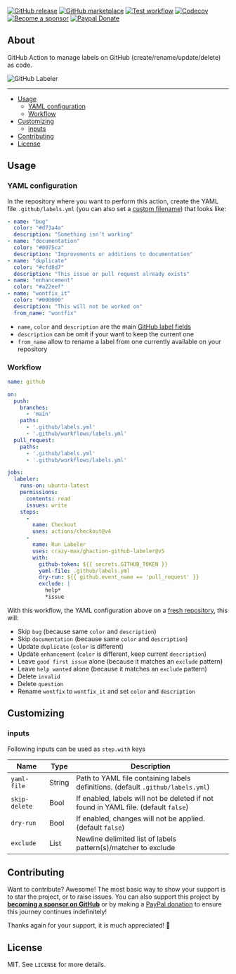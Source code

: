 [![GitHub release](https://img.shields.io/github/release/crazy-max/ghaction-github-labeler.svg?style=flat-square)](https://github.com/crazy-max/ghaction-github-labeler/releases/latest)
[![GitHub marketplace](https://img.shields.io/badge/marketplace-github--labeler-blue?logo=github&style=flat-square)](https://github.com/marketplace/actions/github-labeler)
[![Test workflow](https://img.shields.io/github/actions/workflow/status/crazy-max/ghaction-github-labeler/test.yml?branch=master&label=test&logo=github&style=flat-square)](https://github.com/crazy-max/ghaction-github-labeler/actions?workflow=test)
[![Codecov](https://img.shields.io/codecov/c/github/crazy-max/ghaction-github-labeler?logo=codecov&style=flat-square)](https://codecov.io/gh/crazy-max/ghaction-github-labeler)
[![Become a sponsor](https://img.shields.io/badge/sponsor-crazy--max-181717.svg?logo=github&style=flat-square)](https://github.com/sponsors/crazy-max)
[![Paypal Donate](https://img.shields.io/badge/donate-paypal-00457c.svg?logo=paypal&style=flat-square)](https://www.paypal.me/crazyws)

## About

GitHub Action to manage labels on GitHub (create/rename/update/delete) as code.

![GitHub Labeler](.github/ghaction-github-labeler.png)

___

* [Usage](#usage)
  * [YAML configuration](#yaml-configuration)
  * [Workflow](#workflow)
* [Customizing](#customizing)
  * [inputs](#inputs)
* [Contributing](#contributing)
* [License](#license)

## Usage

### YAML configuration

In the repository where you want to perform this action, create the YAML file
`.github/labels.yml` (you can also set a [custom filename](#customizing)) that
looks like:

```yaml
- name: "bug"
  color: "#d73a4a"
  description: "Something isn't working"
- name: "documentation"
  color: "#0075ca"
  description: "Improvements or additions to documentation"
- name: "duplicate"
  color: "#cfd8d7"
  description: "This issue or pull request already exists"
- name: "enhancement"
  color: "#a22eef"
- name: "wontfix_it"
  color: "#000000"
  description: "This will not be worked on"
  from_name: "wontfix"
```

* `name`, `color` and `description` are the main [GitHub label fields](https://developer.github.com/v3/issues/labels/#parameters)
* `description` can be omit if your want to keep the current one
* `from_name` allow to rename a label from one currently available on your repository

### Workflow

```yaml
name: github

on:
  push:
    branches:
      - 'main'
    paths:
      - '.github/labels.yml'
      - '.github/workflows/labels.yml'
  pull_request:
    paths:
      - '.github/labels.yml'
      - '.github/workflows/labels.yml'

jobs:
  labeler:
    runs-on: ubuntu-latest
    permissions:
      contents: read
      issues: write
    steps:
      -
        name: Checkout
        uses: actions/checkout@v4
      -
        name: Run Labeler
        uses: crazy-max/ghaction-github-labeler@v5
        with:
          github-token: ${{ secrets.GITHUB_TOKEN }}
          yaml-file: .github/labels.yml
          dry-run: ${{ github.event_name == 'pull_request' }}
          exclude: |
            help*
            *issue
```

With this workflow, the YAML configuration above on a [fresh repository](samples/original.yml),
this will:

* Skip `bug` (because same `color` and `description`)
* Skip `documentation` (because same `color` and `description`)
* Update `duplicate` (`color` is different)
* Update `enhancement` (`color` is different, keep current `description`)
* Leave `good first issue` alone (because it matches an `exclude` pattern)
* Leave `help wanted` alone (because it matches an `exclude` pattern)
* Delete `invalid`
* Delete `question`
* Rename `wontfix` to `wontfix_it` and set `color` and `description`

## Customizing

### inputs

Following inputs can be used as `step.with` keys

| Name           | Type   | Description                                                                         |
|----------------|--------|-------------------------------------------------------------------------------------|
| `yaml-file`    | String | Path to YAML file containing labels definitions. (default `.github/labels.yml`)     |
| `skip-delete`  | Bool   | If enabled, labels will not be deleted if not found in YAML file. (default `false`) |
| `dry-run`      | Bool   | If enabled, changes will not be applied. (default `false`)                          |
| `exclude`      | List   | Newline delimited list of labels pattern(s)/matcher to exclude                      |

## Contributing

Want to contribute? Awesome! The most basic way to show your support is to star
the project, or to raise issues. You can also support this project by [**becoming a sponsor on GitHub**](https://github.com/sponsors/crazy-max)
or by making a [PayPal donation](https://www.paypal.me/crazyws) to ensure this
journey continues indefinitely!

Thanks again for your support, it is much appreciated! :pray:

## License

MIT. See `LICENSE` for more details.
